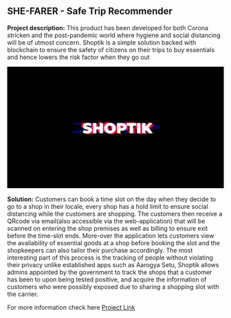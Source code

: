 ## SHE-FARER - Safe Trip Recommender

**Project description:** This product has been developed for both Corona stricken and the post-pandemic world where hygiene and social distancing will be of utmost concern. Shoptik is a simple solution backed with blockchain to ensure the safety of citizens on their trips to buy essentials and hence lowers the risk factor when they go out

<img src="images/shoptik.jpg?raw=true"/>

**Solution:** Customers can book a time slot on the day when they decide to go to a shop in their locale, every shop has a hold limit to ensure social distancing while the customers are shopping. The customers then receive a QRcode via email(also accessible via the web-application) that will be scanned on entering the shop premises as well as billing to ensure exit before the time-slot ends. More-over the application lets customers view the availability of essential goods at a shop before booking the slot and the shopkeepers can also tailor their purchase accordingly. The most interesting part of this process is the tracking of people without violating their privacy unlike established apps such as Aarogya Setu, Shoptik allows admins appointed by the government to track the shops that a customer has been to upon being tested positive, and acquire the information of customers who were possibly exposed due to sharing a shopping slot with the carrier.

For more information check here [Project Link](https://devfolio.co/submissions/shoptik)
